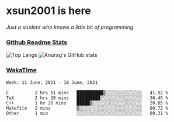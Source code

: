 # xsun2001 is here

*Just a student who knows a little bit of programming*

### [Github Readme Stats](https://github.com/anuraghazra/github-readme-stats)

![Top Langs](https://github-readme-stats.vercel.app/api/top-langs/?username=xsun2001&layout=compact&theme=radical) ![Anurag's GitHub stats](https://github-readme-stats.vercel.app/api?username=xsun2001&show_icons=true&theme=radical)

### [WakaTime](https://wakatime.com)

<!--START_SECTION:waka-->
```text
Week: 11 June, 2021 - 18 June, 2021

C          2 hrs 51 mins   ██████████▒░░░░░░░░░░░░░░   41.52 % 
TeX        2 hrs 30 mins   █████████░░░░░░░░░░░░░░░░   36.45 % 
C++        1 hr 26 mins    █████▒░░░░░░░░░░░░░░░░░░░   20.85 % 
Makefile   2 mins          ▒░░░░░░░░░░░░░░░░░░░░░░░░   00.72 % 
Other      1 min           ░░░░░░░░░░░░░░░░░░░░░░░░░   00.31 % 
```
<!--END_SECTION:waka-->
